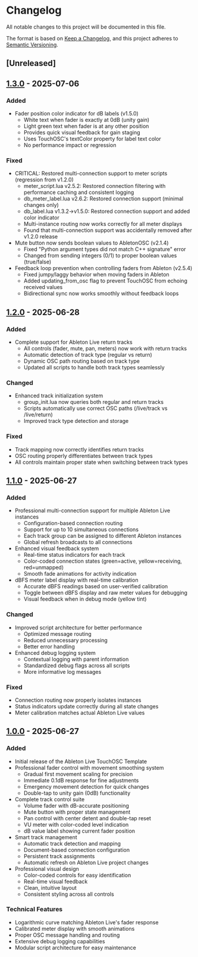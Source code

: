 # Changelog

All notable changes to this project will be documented in this file.

The format is based on [Keep a Changelog](https://keepachangelog.com/en/1.0.0/),
and this project adheres to [Semantic Versioning](https://semver.org/spec/v2.0.0.html).

## [Unreleased]

## [1.3.0] - 2025-07-06

### Added
- Fader position color indicator for dB labels (v1.5.0)
  - White text when fader is exactly at 0dB (unity gain)
  - Light green text when fader is at any other position
  - Provides quick visual feedback for gain staging
  - Uses TouchOSC's textColor property for label text color
  - No performance impact or regression

### Fixed
- CRITICAL: Restored multi-connection support to meter scripts (regression from v1.2.0)
  - meter_script.lua v2.5.2: Restored connection filtering with performance caching and consistent logging
  - db_meter_label.lua v2.6.2: Restored connection support (minimal changes only)
  - db_label.lua v1.3.2→v1.5.0: Restored connection support and added color indicator
  - Multi-instance routing now works correctly for all meter displays
  - Found that multi-connection support was accidentally removed after v1.2.0 release
- Mute button now sends boolean values to AbletonOSC (v2.1.4)
  - Fixed "Python argument types did not match C++ signature" error
  - Changed from sending integers (0/1) to proper boolean values (true/false)
- Feedback loop prevention when controlling faders from Ableton (v2.5.4)
  - Fixed jumpy/laggy behavior when moving faders in Ableton
  - Added updating_from_osc flag to prevent TouchOSC from echoing received values
  - Bidirectional sync now works smoothly without feedback loops

## [1.2.0] - 2025-06-28

### Added
- Complete support for Ableton Live return tracks
  - All controls (fader, mute, pan, meters) now work with return tracks
  - Automatic detection of track type (regular vs return)
  - Dynamic OSC path routing based on track type
  - Updated all scripts to handle both track types seamlessly

### Changed
- Enhanced track initialization system
  - group_init.lua now queries both regular and return tracks
  - Scripts automatically use correct OSC paths (/live/track vs /live/return)
  - Improved track type detection and storage

### Fixed
- Track mapping now correctly identifies return tracks
- OSC routing properly differentiates between track types
- All controls maintain proper state when switching between track types

## [1.1.0] - 2025-06-27

### Added
- Professional multi-connection support for multiple Ableton Live instances
  - Configuration-based connection routing
  - Support for up to 10 simultaneous connections
  - Each track group can be assigned to different Ableton instances
  - Global refresh broadcasts to all connections
- Enhanced visual feedback system
  - Real-time status indicators for each track
  - Color-coded connection states (green=active, yellow=receiving, red=unmapped)
  - Smooth fade animations for activity indication
- dBFS meter label display with real-time calibration
  - Accurate dBFS readings based on user-verified calibration
  - Toggle between dBFS display and raw meter values for debugging
  - Visual feedback when in debug mode (yellow tint)

### Changed
- Improved script architecture for better performance
  - Optimized message routing
  - Reduced unnecessary processing
  - Better error handling
- Enhanced debug logging system
  - Contextual logging with parent information
  - Standardized debug flags across all scripts
  - More informative log messages

### Fixed
- Connection routing now properly isolates instances
- Status indicators update correctly during all state changes
- Meter calibration matches actual Ableton Live values

## [1.0.0] - 2025-06-27

### Added
- Initial release of the Ableton Live TouchOSC Template
- Professional fader control with movement smoothing system
  - Gradual first movement scaling for precision
  - Immediate 0.1dB response for fine adjustments
  - Emergency movement detection for quick changes
  - Double-tap to unity gain (0dB) functionality
- Complete track control suite
  - Volume fader with dB-accurate positioning
  - Mute button with proper state management
  - Pan control with center detent and double-tap reset
  - VU meter with color-coded level indication
  - dB value label showing current fader position
- Smart track management
  - Automatic track detection and mapping
  - Document-based connection configuration
  - Persistent track assignments
  - Automatic refresh on Ableton Live project changes
- Professional visual design
  - Color-coded controls for easy identification
  - Real-time visual feedback
  - Clean, intuitive layout
  - Consistent styling across all controls

### Technical Features
- Logarithmic curve matching Ableton Live's fader response
- Calibrated meter display with smooth animations
- Proper OSC message handling and routing
- Extensive debug logging capabilities
- Modular script architecture for easy maintenance

[1.3.0]: https://github.com/zbynekdrlik/abl-touchosc/releases/tag/v1.3.0
[1.2.0]: https://github.com/zbynekdrlik/abl-touchosc/releases/tag/v1.2.0
[1.1.0]: https://github.com/zbynekdrlik/abl-touchosc/releases/tag/v1.1.0
[1.0.0]: https://github.com/zbynekdrlik/abl-touchosc/releases/tag/v1.0.0
